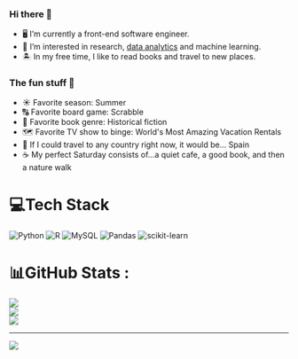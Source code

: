 ### Hi there 👋

- 🖥️ I’m currently a front-end software engineer.
- 👀 I’m interested in research, <a href="https://github.com/gordonav/data-analytics-portfolio">data analytics</a> and machine learning.
- 🏝️ In my free time, I like to read books and travel to new places.

### The fun stuff 💃
- ☀️ Favorite season: Summer
- 🔠 Favorite board game: Scrabble
- 📜 Favorite book genre: Historical fiction
- 🗺️ Favorite TV show to binge: World's Most Amazing Vacation Rentals
- 🧳 If I could travel to any country right now, it would be... Spain
- ☕ My perfect Saturday consists of...a quiet cafe, a good book, and then a nature walk


# 💻Tech Stack
![Python](https://img.shields.io/badge/python-3670A0?style=for-the-badge&logo=python&logoColor=ffdd54) ![R](https://img.shields.io/badge/r-%23276DC3.svg?style=for-the-badge&logo=r&logoColor=white) ![MySQL](https://img.shields.io/badge/mysql-%2300f.svg?style=for-the-badge&logo=mysql&logoColor=white) ![Pandas](https://img.shields.io/badge/pandas-%23150458.svg?style=for-the-badge&logo=pandas&logoColor=white) ![scikit-learn](https://img.shields.io/badge/scikit--learn-%23F7931E.svg?style=for-the-badge&logo=scikit-learn&logoColor=white)
# 📊GitHub Stats :
![](https://github-readme-stats.vercel.app/api?username=gordonav&theme=onedark&hide_border=false&include_all_commits=false&count_private=false)<br/>
![](https://github-readme-streak-stats.herokuapp.com/?user=gordonav&theme=onedark&hide_border=false)<br/>
![](https://github-readme-stats.vercel.app/api/top-langs/?username=gordonav&theme=onedark&hide_border=false&include_all_commits=false&count_private=false&layout=compact)


---
[![](https://visitcount.itsvg.in/api?id=gordonav&icon=0&color=0)](https://visitcount.itsvg.in)
